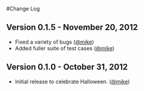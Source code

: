 
#Change Log

## Version 0.1.5 - November 20, 2012

- Fixed a variety of bugs ([@mike][])
- Added fuller suite of test cases ([@mike][])

## Version 0.1.0 - October 31, 2012

- Initial release to celebrate Halloween. ([@mike][])

[@mike]: https://github.com/mike-spainhower
